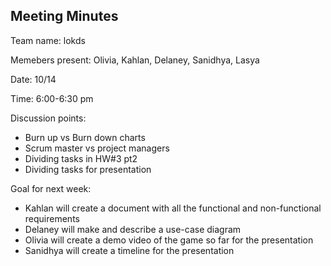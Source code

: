 ## Meeting Minutes
Team name: lokds

Memebers present: Olivia, Kahlan, Delaney, Sanidhya, Lasya

Date: 10/14

Time: 6:00-6:30 pm

Discussion points:
* Burn up vs Burn down charts
* Scrum master vs project managers
* Dividing tasks in HW#3 pt2
* Dividing tasks for presentation

Goal for next week:
* Kahlan will create a document with all the functional and non-functional requirements
* Delaney will make and describe a use-case diagram
* Olivia will create a demo video of the game so far for the presentation
* Sanidhya will create a timeline for the presentation
